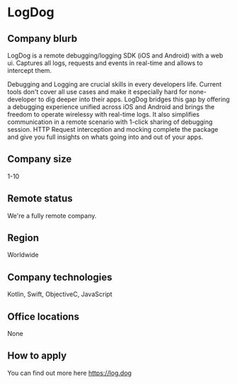 # LogDog

## Company blurb

LogDog is a remote debugging/logging SDK (iOS and Android) with a web ui. Captures all logs, requests and events in real-time and allows to intercept them.


Debugging and Logging are crucial skills in every developers life. Current tools don't cover all use cases and make it especially hard for none-developer to dig deeper into their apps.
LogDog bridges this gap by offering a debugging experience unified across iOS and Android and brings the freedom to operate wirelessy with real-time logs.
It also simplifies communication in a remote scenario with 1-click sharing of debugging session.
HTTP Request interception and mocking complete the package and give you full insights on whats going into and out of your apps.

## Company size

1-10

## Remote status

We're a fully remote company.

## Region

Worldwide

## Company technologies

Kotlin, Swift, ObjectiveC, JavaScript

## Office locations

None

## How to apply

You can find out more here https://log.dog
